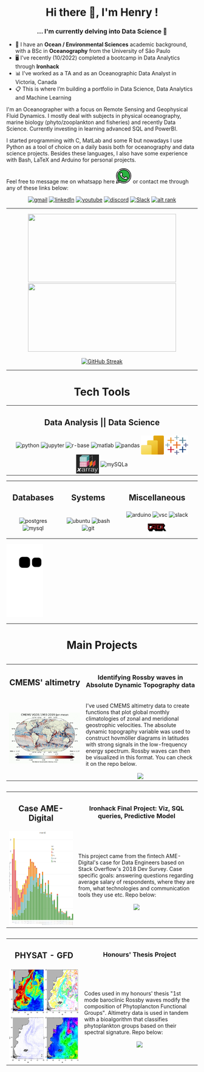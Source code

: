<h1 align="center"> 
	Hi there 👋, I'm Henry ! <br>
</h1>

<h3 align="center">... I'm currently delving into Data Science 🖖 </h3> 

- :ocean: I have an **Ocean / Environmental Sciences** academic background, with a BSc in **Oceanography** from the University of São Paulo	<br>
- :desktop_computer: I've recently (10/2022) completed a bootcamp in Data Analytics through **Ironhack**
- :bar_chart: I've worked as a TA and as an Oceanographic Data Analyst in Victoria, Canada
- 📋 This is where I’m building a portfolio in Data Science, Data Analytics and Machine Learning


I'm an Oceanographer with a focus on Remote Sensing and Geophysical Fluid Dynamics. I mostly deal with subjects in physical oceanography, marine biology (phyto/zooplankton and fisheries) and recently Data Science. Currently investing in learning advanced SQL and PowerBI.

I started programming with C, MatLab and some R but nowadays I use Python as a tool of choice on a daily basis both for oceanography and data science projects. Besides these languages, I also have some experience with Bash, LaTeX and Arduino for personal projects.

Feel free to message me on whatsapp here <a href="">[<img alt="henry | Whatsapp" width="40px" src="./whatsapp.svg" />][whatsapp] or contact me through any of these links below:

<div align="center">
  
  <a href="">[![gmail](https://img.shields.io/badge/Gmail-D14836?style=for-the-badge&logo=gmail&logoColor=white)](mailto:hbatistuzzo@gmail.com)</a>
  <a href="">[![linkedIn](https://img.shields.io/badge/LinkedIn-0077B5?style=for-the-badge&logo=linkedin&logoColor=white)](https://www.linkedin.com/in/henrique-batistuzzo/)</a>
  <a href="">[![youtube](https://img.shields.io/badge/YouTube-FF0000?style=for-the-badge&logo=youtube&logoColor=white)](https://www.youtube.com/channel/UCTihcuVi7oC3RgMPvS5l7Jw)</a>
  <a href="">[![discord](https://img.shields.io/badge/Discord-7289DA?style=for-the-badge&logo=discord&logoColor=white)](https://discord.com/users/633896601555042326)</a>
  <a href="">[![Slack](https://img.shields.io/badge/Slack-4A154B?style=for-the-badge&logo=slack&logoColor=white)](https://ironhack.slack.com/U03NSGXN5M2)</a>
  <a href="">[![alt rank](https://www.codewars.com/users/hbatistuzzo/badges/large)](https://www.codewars.com/users/hbatistuzzo)</a>
  
</div>

---

<div align="center">
  <a href="https://github.com/hbatistuzzo">
<img height="180em"  width="390em" src="https://github-readme-stats.vercel.app/api?username=hbatistuzzo&show_icons=true&theme=merko&include_all_commits=true&count_private=true"/>
<img height="180em" width="390em" src="https://github-readme-stats.vercel.app/api/top-langs/?username=hbatistuzzo&layout=compact&langs_count=4&theme=merko" />
</div>

<div align="center">

  [![GitHub Streak](https://streak-stats.demolab.com/?user=hbatistuzzo&theme=merko&stroke=0000)](https://git.io/streak-stats)

</div>

---
<div>
  <h1 align="center">Tech Tools</h1>
  
  <table align="center">
  <tr>
    <td><h2 align="center">Data Analysis || Data Science</h2></td>
  </tr>
  <tr>
    <td> 
    <div align="center">
	<img align="center" alt="python"  height="50" width="60" src="https://cdn.jsdelivr.net/gh/devicons/devicon/icons/python/python-original-wordmark.svg" />
	<img align='center' alt='jupyter' height="50" width="60"  src="https://cdn.jsdelivr.net/gh/devicons/devicon/icons/jupyter/jupyter-original-wordmark.svg" />
	<img align="center" alt="r-base"  height="50" width="60" src="https://cdn.jsdelivr.net/gh/devicons/devicon/icons/r/r-original.svg" />
	<img align="center" alt="matlab"  height="50" width="60" src="https://cdn.jsdelivr.net/gh/devicons/devicon/icons/matlab/matlab-original.svg" />
	<img align='center' alt="pandas"  height="50" width="60" src="https://cdn.jsdelivr.net/gh/devicons/devicon/icons/pandas/pandas-original.svg" />
	<img align='center' alt="PowerBI"  height="50" width="60" src="Power-BI.svg" />
	<img align='center' alt="tableau"  height="50" width="60" src="tableau.png" />
	<img align='center' alt="xarray"  height="50" width="60" src="xarray.jpg" />
	<img align='center' width=50px width="60" alt='mySQLa' src="https://cdn.jsdelivr.net/gh/devicons/devicon/icons/sqlalchemy/sqlalchemy-original.svg"/>
     </div></td>
   <div align="center">
   </tr>
   </table>

   <table align="center">
  <tr>
    <td><h2 align="center">Databases</h2></td>
    <td><h2 align="center">Systems</h2></td>
    <td><h2 align="center">Miscellaneous</h2></td>
  </tr>
  <tr>
    <td> 
  <div align="center">
     <img align="center" alt="postgres"  height="50" width="60" src="https://cdn.jsdelivr.net/gh/devicons/devicon/icons/postgresql/postgresql-original-wordmark.svg" />
   <img align="center" alt="mysql"  height=80" width="60" src="https://cdn.jsdelivr.net/gh/devicons/devicon/icons/mysql/mysql-original-wordmark.svg"/>
    </div></td>

  <td height="auto" width="auto">  <div align="center">
  <img align='center' width=50px alt='ubuntu' src="https://cdn.jsdelivr.net/gh/devicons/devicon/icons/ubuntu/ubuntu-plain-wordmark.svg" />
  <img align='center' width=50px alt='bash' src="https://cdn.jsdelivr.net/gh/devicons/devicon/icons/bash/bash-original.svg" />
  <img align='center' width=50px alt='git' src="https://cdn.jsdelivr.net/gh/devicons/devicon/icons/git/git-original.svg" />
  </div></td>

  <td height="auto" width="auto">  <div align="center">
  <img align='center' width=50px alt='arduino' src="https://cdn.jsdelivr.net/gh/devicons/devicon/icons/arduino/arduino-original-wordmark.svg" />
  <img align='center' width=50px alt='vsc' src="https://cdn.jsdelivr.net/gh/devicons/devicon/icons/vscode/vscode-original.svg" />
  <img align='center' width=50px alt='slack' src="https://cdn.jsdelivr.net/gh/devicons/devicon/icons/slack/slack-original.svg"/>
  <img align='center' width=50px alt="latex" src="latex-1.svg" />
  </div></td>
  </tr>
 </table>

  ![Snake animation](https://github.com/hbatistuzzo/hbatistuzzo/blob/output/github-contribution-grid-snake.svg)

---

  <h1 align="center">Main Projects</h1>
  
  <div>
     <table align="left">
  <tr>
    <td width="5%"><h2 align="center">CMEMS' altimetry</h2></td>
    <td><h3 align="center">Identifying Rossby waves in Absolute Dynamic Topography data</h3></td>
  </tr>
  <tr>
    <td> 
  <div align="center">
     <img align="center" alt="vgos" src="vgos.gif" />
    </div></td>
    <td width="10%" align="center">
      <p align="left"> I've used CMEMS altimetry data to create functions that plot global monthly climatologies of zonal and meridional geostrophic velocities. The absolute dynamic topography variable was used to construct hovmöller diagrams in latitudes with strong signals in the low-frequency energy spectrum. Rossby waves can then be visualized in this format. You can check it on the repo below. </p>
      <a href="https://github.com/hbatistuzzo/CMEMS-altimetry">
      <img align="center" src="https://github-readme-stats.vercel.app/api/pin/?username=hbatistuzzo&repo=CMEMS-altimetry&title_color=fff&icon_color=f9f9f9&text_color=9f9f9f&bg_color=151515" />
      </a>
    </td>
  </tr>
 </table>
 </div>
  
  <div>
     <table align="left">
  <tr>
    <td width="5%"><h2 align="center">Case AME-Digital </h2></td>
    <td><h3 align="center">Ironhack Final Project: Viz, SQL queries, Predictive Model</h3></td>
  </tr>
  <tr>
    <td> 
  <div align="center">
     <img align="center" alt="caseame" height="250" width="450" src="money3.png" />
    </div></td>
    <td width="10%" align="center">
      <p align="left"> This project came from the fintech AME-Digital's case for Data Engineers based on Stack Overflow's 2018 Dev Survey. Case specific goals: answering questions regarding average salary of respondents, where they are from, what technologies and communication tools they use etc. Repo below: </p>
      <a href="https://github.com/hbatistuzzo/Ironhack-FinalProject">
      <img align="center" src="https://github-readme-stats.vercel.app/api/pin/?username=hbatistuzzo&repo=Ironhack-FinalProject&title_color=fff&icon_color=f9f9f9&text_color=9f9f9f&bg_color=151515" />
      </a>
    </td>
  </tr>
 </table>
 </div>

  <div>
     <table align="left">
  <tr>
    <td width="5%"><h2 align="center"> PHYSAT - GFD </h2></td>
    <td><h3 align="center">Honours' Thesis Project </h3></td>
  </tr>
  <tr>
    <td> 
  <div align="center">
     <img align="center" alt="vgos" height="250" width="450" src="dovidio_2010.png" />
    </div></td>
    <td width="10%" align="center">
      <p align="left"> Codes used in my honours' thesis "1st mode baroclinic Rossby waves modify the composition of Phytoplancton Functional Groups". Altimetry data is used in tandem with a bioalgorithm that classifies phytoplankton groups based on their spectral signature.  Repo below: </p>
      <a href="https://github.com/hbatistuzzo/PHYSAT_data">
      <img align="center" src="https://github-readme-stats.vercel.app/api/pin/?username=hbatistuzzo&repo=PHYSAT_data&title_color=fff&icon_color=f9f9f9&text_color=9f9f9f&bg_color=151515" />
      </a>
    </td>
  </tr>
 </table>
 </div>

[whatsapp]: http://api.whatsapp.com/send?phone=5511981126990

<!---
<img align='center' alt="conda"  height="50" width="60" src="https://cdn.jsdelivr.net/gh/devicons/devicon/icons/anaconda/anaconda-original.svg" />
<img align='center' alt="C-lang"  height="50" width="60" src="https://cdn.jsdelivr.net/gh/devicons/devicon/icons/c/c-original.svg" />
-->
